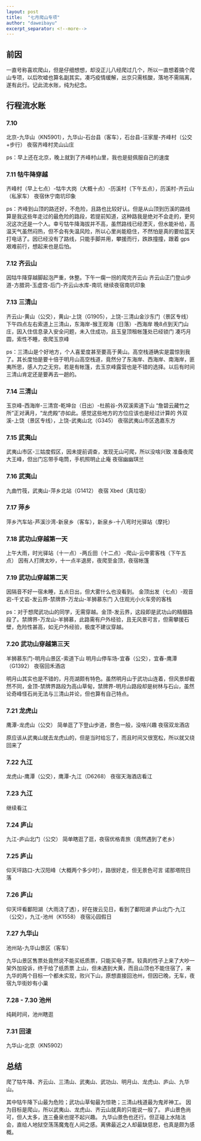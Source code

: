 ```yaml
---
layout: post
title:  "七月爬山专项"
author: "daweibayu"
excerpt_separator: <!--more-->
---
```


<!--more-->

## 前因
一直号称喜欢爬山，但是仔细想想，却没正儿八经爬过几个，所以一直想着搞个爬山专项，以后吹嘘也算名副其实。凑巧疫情缓解，出京只需核酸，落地不需隔离，遂有此行。记此流水账，纯为纪念。

## 行程流水账

### 7.10 
北京-九华山（KN5901），九华山-石台县（客车），石台县-汪家屋-齐峰村（公交+步行）
夜宿齐峰村灵山山庄

ps：早上还在北京，晚上就到了齐峰村山里，我也是挺佩服自己的速度

### 7.11 牯牛降穿越

齐峰村（早上七点）-牯牛大岗（大概十点）-历溪村（下午五点），历溪村-齐云山（私家车）
夜宿休宁南坑印象

ps：齐峰到山顶的路还好，不危险，且路也比较好认。但是从山顶到历溪的路线算是我这些年走过的最危险的路段，若提前知道，这种路我是绝对不会走的，更何况这次还是一个人。幸亏牯牛降海拔并不高，虽然路线已经湮灭，但水能补给，高温天气虽然闷热，但不会有失温风险，所以心里尚能稳住，不然怕是真的要给蓝天打电话了。因已经没有了路线，只能手脚并用，攀援而行，跌跌撞撞，跟着 gps 艰难前行，想起来也是后怕。

### 7.12 齐云山
因牯牛降穿越脚起泡严重，休整。下午一瘸一拐的爬完齐云山
齐云山正门登山步道-方腊洞-玉虚宫-后门-齐云山水库-南坑
继续夜宿南坑印象

### 7.13 三清山
齐云山-黄山（公交），黄山-上饶（G1905），上饶-三清山金沙东门（景区专线）
下午四点左右索道上三清山，东海岸-猴王观海（日落）-西海岸
晚8点到天门山庄，因入住信息录入安全问题，未入住成功，且玉皇顶租帐篷处已经锁门
凑巧月圆，索性不睡，夜爬玉京峰

ps：三清山是个好地方，个人喜爱度甚至要高于黄山。高空栈道确实是震惊到我了。其长度怕是要十倍于明月山高空栈道，竟然分了东海岸、西海岸、南海岸，匪夷所思，感人力之无穷。若是有帐篷，去玉京峰露营也是不错的选择。以后有时间三清山肯定还是要再去一趟的。

### 7.14 三清山
玉京峰-西海岸-三清宫-乾坤台（日出）-杜鹃谷-外双溪索道下山
“詹碧云藏竹之所”正对满月，“龙虎殿”亦如此。感觉这些地方的方位应该也是经过计算的
外双溪-上饶（景区专线），上饶-武夷山北（G345）
夜宿武夷山市区逸嘉东方

### 7.15 武夷山
武夷山市区-三姑度假区，因未提前调查，发现无山可爬，所以没啥兴致
准备夜爬大王峰，但出门忘带手电筒，手机照明止止庵
夜宿幽幽琪兰

### 7.16 武夷山
九曲竹筏，武夷山-萍乡北站（G1412）
夜宿 Xbed（真垃圾）

### 7.17 萍乡
萍乡汽车站-芦溪沙湾-新泉乡（客车），新泉乡-十八弯时光驿站（摩托）

### 7.18 武功山穿越第一天
上午大雨，时光驿站（十一点）-两丘田（十二点）-爬山-云中雾客栈（下午五点）
因有人打牌太吵，十一点半退房，夜爬至金顶，夜宿帐篷

### 7.19 武功山穿越第二天
因隔音不好一宿未睡，五点日出，但大雾什么也没看到。
金顶出发（七点）-观音宕-千丈岩-发云界-禁牌界-万龙山-羊狮慕东门
入住观光小火车旁的客栈

ps：对于想爬武功山的同学，无需穿越。金顶-发云界，这段即是武功山的精髓路段了。禁牌界-万龙山-羊狮慕，此路需有户外经验，且无风景可言，但需攀援石壁，危险性甚高，如无户外经验，极度不建议穿越。

### 7.20 武功山穿越第三天
羊狮慕东门-明月山景区-索道下山
明月山停车场-宜春（公交），宜春-鹰潭（G1392）
夜宿回禾酒店

明月山其实也是不错的，月亮湖颇有特色。虽然明月山于武功山连着，但风景却截然不同，金顶-禁牌界路段为高山草甸，禁牌界-明月山路段却是树林与石山，虽然论奇峰怪石尚无法与三清山并论，但也算有自己特点。

### 7.21 龙虎山
鹰潭-龙虎山（公交）
简单逛了下登山步道，景色一般，没啥兴趣
夜宿双龙酒店

原应该从武夷山就去龙虎山的，但是当时给忘了，而且时间又很宽松，所以就又绕回来了

### 7.22 九江
龙虎山-鹰潭（公交），鹰潭-九江（D6268）
夜宿天海酒店看江

### 7.23 九江
继续看江

### 7.24 庐山
九江-庐山北门（公交）
简单瞎逛了逛，夜宿优格青旅（竟然遇到了老乡）

### 7.25 庐山
仰天坪路口-大汉阳峰（大概两个多少时），路很好走，但无景色可言
诺那塔院日落

### 7.26 庐山
仰天坪看鄱阳湖（大雨浇了透），好在拨云见日，看到了鄱阳湖
庐山北门-九江（公交），九江-池州（K1558）
夜宿沁园假日

### 7.27 九华山
池州站-九华山景区（客车）

九华山景区售票处竟然说不能买纸质票，只能买电子票。较真的性子上来了大吵一架外加投诉，终于给了纸质票
上山，但未遇到大黄，而且山顶也不能住宿了，来九华的两个目标一个都未实现，败兴下山，原想直接回池州，但因已晚，无车，夜宿九华街妙有小巢

### 7.28 - 7.30 池州
纯耗时间，池州瞎逛

### 7.31 回滚
九华山-北京（KN5902）


## 总结

爬了牯牛降、齐云山、三清山、武夷山、武功山、明月山、龙虎山、庐山、九华山。

其中牯牛降下山最为危险；武功山草甸最为惊艳；三清山栈道最为鬼斧神工。
因为目标是爬山，所以武夷山、龙虎山、齐云山就真的只能说一般了。
庐山景色尚可，但人太多，连三叠泉也提不起兴趣。
九华山景色也还行。但正碰上水陆法会，直给人地狱空荡荡魔鬼在人间之感。离佛最近之人却最缺慈悲，也真是颇为感概。

